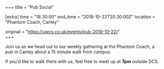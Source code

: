 +++
title = "Pub Social"

[extra]
time = "18:30:00"
end_time = "2018-10-22T20:30:00Z"
location = "Phantom Coach, Canley"

original = "https://uwcs.co.uk/events/pub-2018-10-22/"    
+++

Join us as we head out to our weekly gathering at the Phantom Coach, a pub in Canley about a 15 minute walk from campus.

If you'd like to walk there with us, feel free to meet up at **7pm** outside DCS.


